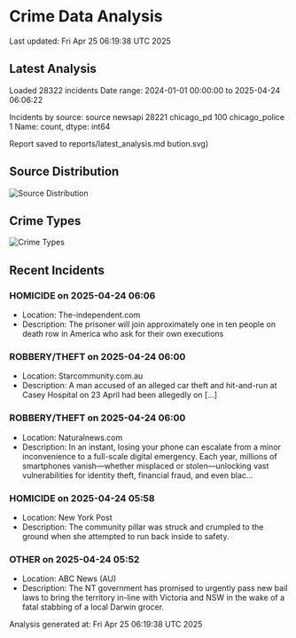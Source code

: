 # Crime Data Analysis
Last updated: Fri Apr 25 06:19:38 UTC 2025

## Latest Analysis

Loaded 28322 incidents
Date range: 2024-01-01 00:00:00 to 2025-04-24 06:06:22

Incidents by source:
source
newsapi           28221
chicago_pd          100
chicago_police        1
Name: count, dtype: int64

Report saved to reports/latest_analysis.md
bution.svg)

## Source Distribution
![Source Distribution](images/source_distribution.svg)

## Crime Types
![Crime Types](images/crime_types.svg)

## Recent Incidents

### HOMICIDE on 2025-04-24 06:06
- Location: The-independent.com
- Description: The prisoner will join approximately one in ten people on death row in America who ask for their own executions


### ROBBERY/THEFT on 2025-04-24 06:00
- Location: Starcommunity.com.au
- Description: A man accused of an alleged car theft and hit-and-run at Casey Hospital on 23 April had been allegedly on […]


### ROBBERY/THEFT on 2025-04-24 06:00
- Location: Naturalnews.com
- Description: In an instant, losing your phone can escalate from a minor inconvenience to a full-scale digital emergency. Each year, millions of smartphones vanish—whether misplaced or stolen—unlocking vast vulnerabilities for identity theft, financial fraud, and even blac…


### HOMICIDE on 2025-04-24 05:58
- Location: New York Post
- Description: The community pillar was struck and crumpled to the ground when she attempted to run back inside to safety.


### OTHER on 2025-04-24 05:52
- Location: ABC News (AU)
- Description: The NT government has promised to urgently pass new bail laws to bring the territory in-line with Victoria and NSW in the wake of a fatal stabbing of a local Darwin grocer.

Analysis generated at: Fri Apr 25 06:19:38 UTC 2025
